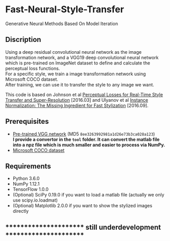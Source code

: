 # Fast-Neural-Style-Transfer

Generative Neural Methods Based On Model Iteration

## Discription
Using a deep residual convolutional neural network as the image transformation network, and a VGG19 deep convolutional neural network which is pre-trained on ImageNet dataset to define and calculate the perceptual loss functions.<br />For a specific style, we train a image transformation network using Microsoft COCO dataset.<br />After training, we can use it to transfer the style to any image we want.

This code is based on Johnson et al [Perceptual Losses for Real-Time Style Transfer and Super-Resolution](https://arxiv.org/abs/1603.08155) [2016.03] and Ulyanov et al [Instance Normalization: The Missing Ingredient for Fast Stylization](https://arxiv.org/abs/1607.08022) [2016.09].

## Prerequisites
- [Pre-trained VGG network](http://www.vlfeat.org/matconvnet/models/beta16/imagenet-vgg-verydeep-19.mat) (MD5 `8ee3263992981a1d26e73b3ca028a123`) <br/><b>I provide a convertor in the `tool` folder. It can convert the matlab file into a npz file which is much smaller and easier to process via NumPy.</b>
- [Microsoft COCO dataset](http://msvocds.blob.core.windows.net/coco2014/train2014.zip)

## Requirements
- Python 3.6.0
- NumPy 1.12.1
- TensorFlow 1.0.0
- (Optional) SciPy 0.19.0  if you want to load a matlab file (actually we only use scipy.io.loadmat)
- (Optional) Matplotlib 2.0.0  if you want to show the stylized images directly

## ********************* still underdevelopment *********************
